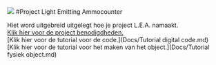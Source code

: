 <img src="http://studenthome.hku.nl/~jesse.vanvliet/Files/IfThisThenThat/Header.png">
#Project Light Emitting Ammocounter

Hiet word uitgebreid uitgelegt hoe je project L.E.A. namaakt.  
[Klik hier voor de project benodigdheden.](Docs/Benodigdheden.md)  
[Klik hier voor de tutorial voor de code.](Docs/Tutorial digital code.md)  
[Klik hier voor de tutorial voor het maken van het object.](Docs/Tutorial fysiek object.md)
